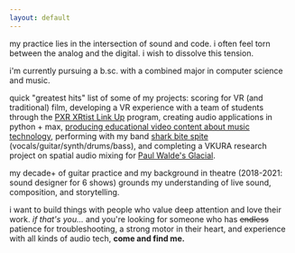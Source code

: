 ```yaml
---
layout: default
---
```

my practice lies in the intersection of sound and code. i often feel torn between the analog and the digital. i wish to dissolve this tension.

i'm currently pursuing a b.sc. with a combined major in computer science and music.

quick "greatest hits" list of some of my projects: scoring for VR (and traditional) film, developing a VR experience with a team of students through the [PXR XRtist Link Up](https://performanceandxr.com/initiatives/xrtist-link-up/) program, creating audio applications in python + max, [producing educational video content about music technology](https://youtu.be/va4UkxFtGmY), performing with my band [shark bite spite](https://sharkbitespite.carrd.co) (vocals/guitar/synth/drums/bass), and completing a VKURA research project on spatial audio mixing for [Paul Walde's Glacial](https://paulwalde.bandcamp.com/album/glacial?from=search&search_item_id=3876905523&search_item_type=a&search_match_part=?&search_page_id=3878063983&search_page_no=1&search_rank=1&search_sig=98c3993dd7d917ddb6fddd1c5b0318df). 

my decade+ of guitar practice and my background in theatre (2018-2021: sound designer for 6 shows) grounds my understanding of live sound, composition, and storytelling.

i want to build things with people who value deep attention and love their work. _if that's you..._ and you're looking for someone who has ~~endless~~ patience for troubleshooting, a strong motor in their heart, and experience with all kinds of audio tech, **come and find me.**

